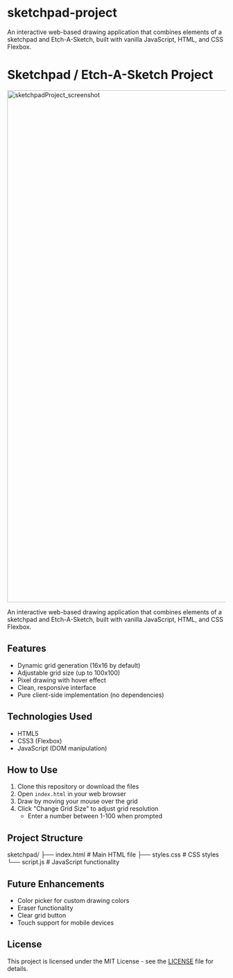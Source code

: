 # sketchpad-project
An interactive web-based drawing application that combines elements of a sketchpad and Etch-A-Sketch, built with vanilla JavaScript, HTML, and CSS Flexbox.

# Sketchpad / Etch-A-Sketch Project

<img width="1920" height="1180" alt="sketchpadProject_screenshot" src="https://github.com/user-attachments/assets/31266841-a731-4164-b493-7fd3ee6c2427" />


An interactive web-based drawing application that combines elements of a sketchpad and Etch-A-Sketch, built with vanilla JavaScript, HTML, and CSS Flexbox.

## Features

- Dynamic grid generation (16x16 by default)
- Adjustable grid size (up to 100x100)
- Pixel drawing with hover effect
- Clean, responsive interface
- Pure client-side implementation (no dependencies)

## Technologies Used

- HTML5
- CSS3 (Flexbox)
- JavaScript (DOM manipulation)

## How to Use

1. Clone this repository or download the files
2. Open `index.html` in your web browser
3. Draw by moving your mouse over the grid
4. Click "Change Grid Size" to adjust grid resolution
   - Enter a number between 1-100 when prompted

## Project Structure
sketchpad/
├── index.html # Main HTML file
├── styles.css # CSS styles
└── script.js # JavaScript functionality


## Future Enhancements

- Color picker for custom drawing colors
- Eraser functionality
- Clear grid button
- Touch support for mobile devices

## License

This project is licensed under the MIT License - see the [LICENSE](LICENSE) file for details.
